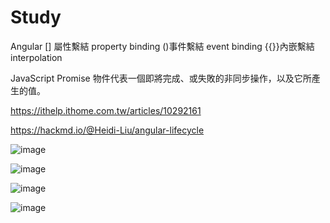 # Study

Angular 
[] 屬性繫結 property binding
()事件繫結  event binding
{{}}內嵌繫結 interpolation

JavaScript
Promise 物件代表一個即將完成、或失敗的非同步操作，以及它所產生的值。

https://ithelp.ithome.com.tw/articles/10292161 

https://hackmd.io/@Heidi-Liu/angular-lifecycle

![image](https://user-images.githubusercontent.com/17610423/203209008-83264e16-152f-48dc-b9ff-ccb9295de535.png)

![image](https://user-images.githubusercontent.com/17610423/202995977-3ca8213a-7e9e-4811-aec0-3e53a1d2cf70.png)

![image](https://user-images.githubusercontent.com/17610423/202996195-047c3717-228b-4c01-af4c-02a132e97008.png)

![image](https://user-images.githubusercontent.com/17610423/204699258-a6a97548-898a-444b-a87a-2a0e90560f2f.png)
